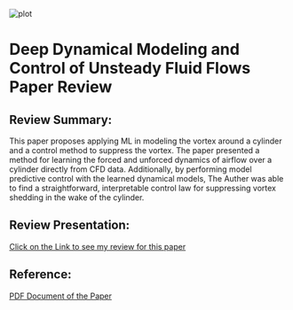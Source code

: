 ![plot](vortex.gif)

# Deep Dynamical Modeling and Control of Unsteady Fluid Flows Paper Review

## Review Summary:
This paper proposes applying ML in modeling the vortex around a cylinder and a control method to suppress the vortex. The paper presented a method for learning the forced and unforced dynamics of airflow over a cylinder directly from CFD data. Additionally, by performing model predictive control with the learned dynamical models, The Auther was able to find a straightforward, interpretable control law for suppressing
vortex shedding in the wake of the cylinder.

## Review Presentation:
[Click on the Link to see my review for this paper](https://kaltura.uconn.edu/media/Deep+Dynamical+Modeling+and+Control+of+Unsteady+Fluid+Flows/1_aue9a2x3)

## Reference:
<a href="https://github.com/majfeizatgmaildotcom/Deep-Dynamical-Modeling-and-Control-of-Unsteady-Fluid-Flows/blob/049b074b12a6cf74e08d55f3a8dad2f12686cf54/NeurIPS-2018-deep-dynamical-modeling-and-control-of-unsteady-fluid-flows-Paper.pdf">PDF Document of the Paper</a>
